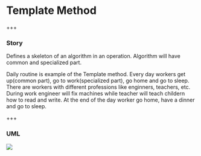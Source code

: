 # Template Method

+++

### Story 


Defines a skeleton of an algorithm in an operation.
Algorithm will have common and specialized part.

Daily routine is example of the Template method.
Every day workers get up(common part), go to work(specialized part), go home and go to sleep.
There are workers with different professions like enginners, teachers, etc.
During work engineer will fix machines while teacher will teach childern how to read and write.
At the end of the day worker go home, have a dinner and go to sleep.


+++



### UML 
[![](http://www.design-patterns-stories.com/assets/img/uml/templatemethod.png)](http://www.design-patterns-stories.com/assets/img/uml/templatemethod.png)

